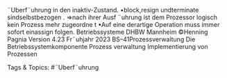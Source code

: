 ¨Uberf¨uhrung in den inaktiv-Zustand.
•block,resign undterminate sindselbstbezogen .
⇒nach ihrer Ausf ¨uhrung ist dem Prozessor logisch kein Prozess mehr zugeordne t
•Auf eine derartige Operation muss immer sofort einassign folgen.
Betriebssysteme DHBW Mannheim ©Henning Pagnia Version 4.23 Fr¨uhjahr 2023 BS–41Prozessverwaltung Die Betriebssystemkomponente Prozess verwaltung Implementierung von Prozessen

   Tags & Topics:
   #¨Uberf¨uhrung